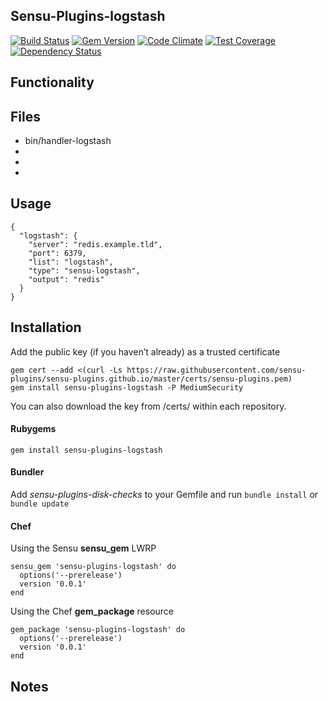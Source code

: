 ## Sensu-Plugins-logstash

[![Build Status](https://travis-ci.org/sensu-plugins/sensu-plugins-logstash.svg?branch=master)](https://travis-ci.org/sensu-plugins/sensu-plugins-logstash)
[![Gem Version](https://badge.fury.io/rb/sensu-plugins-logstash.svg)](http://badge.fury.io/rb/sensu-plugins-logstash)
[![Code Climate](https://codeclimate.com/github/sensu-plugins/sensu-plugins-logstash/badges/gpa.svg)](https://codeclimate.com/github/sensu-plugins/sensu-plugins-logstash)
[![Test Coverage](https://codeclimate.com/github/sensu-plugins/sensu-plugins-logstash/badges/coverage.svg)](https://codeclimate.com/github/sensu-plugins/sensu-plugins-logstash)
[![Dependency Status](https://gemnasium.com/sensu-plugins/sensu-plugins-logstash.svg)](https://gemnasium.com/sensu-plugins/sensu-plugins-logstash)

## Functionality

## Files
 * bin/handler-logstash
 *
 *
 *

## Usage

```
{
  "logstash": {
    "server": "redis.example.tld",
    "port": 6379,
    "list": "logstash",
    "type": "sensu-logstash",
    "output": "redis"
  }
}
```
## Installation

Add the public key (if you haven’t already) as a trusted certificate

```
gem cert --add <(curl -Ls https://raw.githubusercontent.com/sensu-plugins/sensu-plugins.github.io/master/certs/sensu-plugins.pem)
gem install sensu-plugins-logstash -P MediumSecurity
```

You can also download the key from /certs/ within each repository.

#### Rubygems

`gem install sensu-plugins-logstash`

#### Bundler

Add *sensu-plugins-disk-checks* to your Gemfile and run `bundle install` or `bundle update`

#### Chef

Using the Sensu **sensu_gem** LWRP
```
sensu_gem 'sensu-plugins-logstash' do
  options('--prerelease')
  version '0.0.1'
end
```

Using the Chef **gem_package** resource
```
gem_package 'sensu-plugins-logstash' do
  options('--prerelease')
  version '0.0.1'
end
```

## Notes
